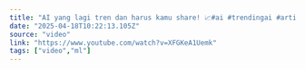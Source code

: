 ```yaml
---
title: "AI yang lagi tren dan harus kamu share! 📈#ai #trendingai #artificialintelligence #contentcreator"
date: "2025-04-18T10:22:13.105Z"
source: "video"
link: "https://www.youtube.com/watch?v=XFGKeA1Uemk"
tags: ["video","ml"]
---
```



